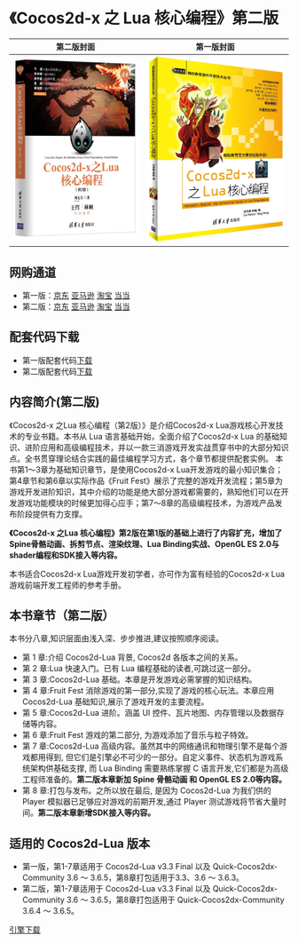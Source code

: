 #  《Cocos2d-x 之 Lua 核心编程》第二版

|第二版封面|第一版封面|
|----|---|
| ![Cocos2d Lua Book](./book2.jpg) | ![Cocos2d Lua Book](./book.jpg) |

## 网购通道

* 第一版：[京东](http://item.jd.com/11792827.html) [亚马逊](https://www.amazon.cn/gp/product/B01777XLV8) [淘宝](https://s.taobao.com/search?q=Cocos2d-x+%E4%B9%8B+lua+%E6%A0%B8%E5%BF%83%E7%BC%96%E7%A8%8B) [当当](http://product.dangdang.com/23800863.html)
* 第二版：[京东](https://item.jd.com/12223508.html) [亚马逊](https://www.amazon.cn/dp/B073LWNDP6/) [淘宝](https://detail.tmall.com/item.htm?id=555428999795) [当当](http://product.dangdang.com/25112631.html)

## 配套代码下载

* 第一版配套代码[下载](https://pan.baidu.com/s/1bnfVURt)
* 第二版配套代码[下载](https://pan.baidu.com/s/1slwMuZV)

## 内容简介(第二版)

《Cocos2d-x 之Lua 核心编程（第2版）》是介绍Cocos2d-x Lua游戏核心开发技术的专业书籍。本书从 Lua 语言基础开始，全面介绍了Cocos2d-x Lua 的基础知识、进阶应用和高级编程技术，并以一款三消游戏开发实战贯穿书中的大部分知识点。全书贯穿理论结合实践的最佳编程学习方式，各个章节都提供配套实例。
本书第1～3章为基础知识章节，是使用Cocos2d-x Lua开发游戏的最小知识集合；第4章节和第6章以实际作品《Fruit Fest》展示了完整的游戏开发流程；第5章为游戏开发进阶知识，其中介绍的功能是绝大部分游戏都需要的，熟知他们可以在开发游戏功能模块的时候更加得心应手；第7～8章的高级编程技术，为游戏产品发布阶段提供有力支撑。

**《Cocos2d-x 之Lua 核心编程》第2版在第1版的基础上进行了内容扩充，增加了Spine骨骼动画、拆剪节点、渲染纹理、Lua Binding实战、OpenGL ES 2.0与shader编程和SDK接入等内容。**

本书适合Cocos2d-x Lua游戏开发初学者，亦可作为富有经验的Cocos2d-x Lua游戏前端开发工程师的参考手册。

## 本书章节（第二版）

 本书分八章,知识层面由浅入深、步步推进,建议按照顺序阅读。

* 第 1 章:介绍 Cocos2d-Lua 背景, Cocos2d 各版本之间的关系。
* 第 2 章:Lua 快速入门。已有 Lua 编程基础的读者,可跳过这一部分。
* 第 3 章:Cocos2d-Lua 基础。本章是开发游戏必需掌握的知识结构。
* 第 4 章:Fruit Fest 消除游戏的第一部分,实现了游戏的核心玩法。本章应用 Cocos2d-Lua 基础知识,展示了游戏开发的主要流程。
* 第 5 章:Cocos2d-Lua 进阶。涵盖 UI 控件、瓦片地图、内存管理以及数据存储等内容。
* 第 6 章:Fruit Fest 游戏的第二部分, 为游戏添加了音乐与粒子特效。
* 第 7 章:Cocos2d-Lua 高级内容。虽然其中的网络通讯和物理引擎不是每个游戏都用得到, 但它们是引擎必不可少的一部分。自定义事件、状态机为游戏系统架构供基础支撑, 而 Lua Binding 需要熟练掌握 C 语言开发,它们都是为高级工程师准备的。**第二版本章新加 Spine 骨骼动画 和 OpenGL ES 2.0等内容。**
* 第 8 章:打包与发布。之所以放在最后, 是因为 Cocos2d-Lua 为我们供的 Player 模拟器已足够应对游戏的前期开发,通过 Player 测试游戏将节省大量时间。**第二版本章新增SDK接入等内容。**

## 适用的 Cocos2d-Lua 版本

* 第一版，第1-7章适用于 Cocos2d-Lua v3.3 Final 以及 Quick-Cocos2dx-Community 3.6 ～ 3.6.5，第8章打包适用于3.3、3.6 ～ 3.6.3。
* 第二版，第1-7章适用于 Cocos2d-Lua v3.3 Final 以及 Quick-Cocos2dx-Community 3.6 ～ 3.6.5，第8章打包适用于 Quick-Cocos2dx-Community 3.6.4 ～ 3.6.5。

[引擎下载](../download/index.md)
